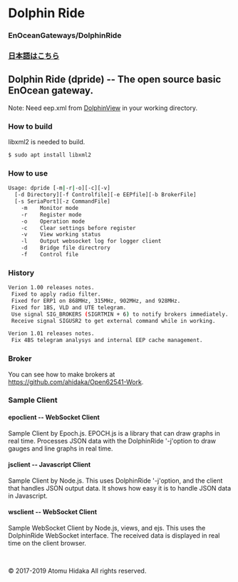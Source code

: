 # Dolphin Ride
### EnOceanGateways/DolphinRide

### [日本語はこちら](README_ja.md)

## Dolphin Ride (dpride) -- The open source basic EnOcean gateway.

Note: Need eep.xml from [DolphinView](https://www.enocean.com/download/) in your working directory.

### How to build

libxml2 is needed to build.

```sh 
$ sudo apt install libxml2
```

### How to use
```sh 
Usage: dpride [-m|-r|-o][-c][-v]
  [-d Directory][-f Controlfile][-e EEPfile][-b BrokerFile]
  [-s SeriaPort][-z CommandFile]
    -m    Monitor mode
    -r    Register mode
    -o    Operation mode
    -c    Clear settings before register
    -v    View working status
    -l    Output websocket log for logger client
    -d    Bridge file directrory
    -f    Control file
```

### History
```sh 
Verion 1.00 releases notes.
 Fixed to apply radio filter.
 Fixed for ERP1 on 868MHz, 315MHz, 902MHz, and 928MHz.
 Fixed for 1BS, VLD and UTE telegram.
 Use signal SIG_BROKERS (SIGRTMIN + 6) to notify brokers immediately. 
 Receive signal SIGUSR2 to get external command while in working.

Verion 1.01 releases notes.
 Fix 4BS telegram analysys and internal EEP cache management.
```

### Broker

You can see how to make brokers at https://github.com/ahidaka/Open62541-Work.

### Sample Client

#### epoclient -- WebSocket Client

Sample Client by Epoch.js.
EPOCH.js is a library that can draw graphs in real time.
Processes JSON data with the DolphinRide '-j'option to draw gauges and line graphs in real time.

#### jsclient -- Javascript Client

Sample Client by Node.js.
This uses DolphinRide '-j'option, and the client that handles JSON output data.
It shows how easy it is to handle JSON data in Javascript.

#### wsclient -- WebSocket Client

Sample WebSocket Client by Node.js, views, and ejs.
This uses the DolphinRide WebSocket interface. The received data is displayed in real time on the client browser.

<br/>

&copy; 2017-2019 Atomu Hidaka  All rights reserved.
